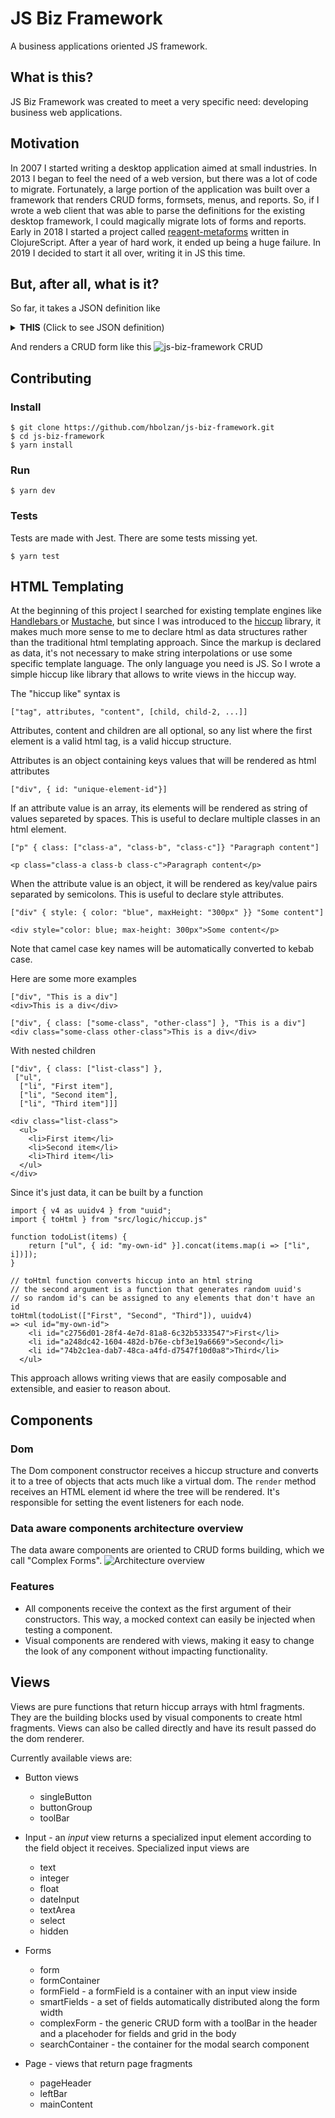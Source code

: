 # JS Biz Framework

A business applications oriented JS framework.

## What is this?
JS Biz Framework was created to meet a very specific need: developing business web applications.

## Motivation
In 2007 I started writing a desktop application aimed at small industries. In 2013 I began to feel the need of a web version, but there was a lot of code to migrate. Fortunately, a large portion of the application was built over a framework that renders CRUD forms, formsets, menus, and reports. So, if I wrote a web client that was able to parse the definitions for the existing desktop framework, I could magically migrate lots of forms and reports. Early in 2018 I started a project called [reagent-metaforms](https://github.com/hbolzan/reagent-metaforms) written in ClojureScript. After a year of hard work, it ended up being a huge failure. In 2019 I decided to start it all over, writing it in JS this time.

## But, after all, what is it?
So far, it takes a JSON definition like 
<details><summary><strong>THIS</strong> (Click to see JSON definition)</summary>

```
{
  "status":"OK",
  "query":"Complex Tables",
  "data":[
    {
      "id":"cad-fornecedores",
      "dataset-name":"view_nfe_fornecedores",
      "title":"Cadastro de fornecedores",
      "pk-fields":[
        "id"
      ],
      "auto-pk":true,
      "order-by-fields":[
        "id"
      ],
      "permissions":{
        "insert":true,
        "edit":true,
        "delete":true
      },
      "fields-defs":[
        {
          "order":1,
          "name":"id",
          "label":"Código",
          "field-kind":"data",
          "required":false,
          "visible":true,
          "search-visible":true,
          "read-only":false,
          "persistent?":true,
          "data-type":"integer",
          "alignment":"default",
          "default":null,
          "size":4,
          "width":7,
          "lookup-key":"",
          "lookup-result":"",
          "lookup-filter":"",
          "validation":null,
          "search-result?":true,
          "line-break?":false,
          "additional-params":{},
          "search-result-order":4
        },
        {
          "order":3,
          "name":"tipo_de_pessoa",
          "label":"Tipo de pessoa",
          "field-kind":"lookup",
          "required":false,
          "visible":true,
          "search-visible":false,
          "read-only":false,
          "persistent?":true,
          "data-type":"char",
          "alignment":"default",
          "default":"J",
          "size":20,
          "width":11,
          "lookup-key":"id",
          "lookup-result":"descricao",
          "lookup-filter":"",
          "validation":null,
          "search-result?":false,
          "line-break?":false,
          "additional-params":{},
          "search-result-order":null,
          "options":[
            {
              "id":"J",
              "descricao":"Jurídica"
            },
            {
              "id":"F",
              "descricao":"Física"
            }
          ]
        },
        {
          "order":24,
          "name":"cep",
          "label":"CEP",
          "field-kind":"data",
          "required":false,
          "visible":true,
          "search-visible":false,
          "read-only":false,
          "persistent?":true,
          "data-type":"char",
          "alignment":"default",
          "default":null,
          "size":20,
          "width":15,
          "lookup-key":"",
          "lookup-result":"",
          "lookup-filter":"",
          "validation":{
            "service":"common_validations",
            "method":"cep",
            "single-argument":null,
            "named-arguments":{},
            "expected-results":{
              "nome_do_logradouro":"subject_data.logradouro",
              "bairro":"subject_data.bairro",
              "uf":"subject_data.uf",
              "ibge_municipio":"subject_data.ibge"
            },
            "show-message-on-error":true,
            "before-validate":null
          },
          "search-result?":false,
          "line-break?":false,
          "additional-params":{},
          "search-result-order":null,
          "mask":"99999-999",
          "mask-char":"_",
          "format-chars":{
            "9":"[0-9]",
            "a":"[A-Za-z]",
            "A":"[A-Z]",
            "*":"[A-Za-z0-9]"
          }
        },

        ... lots of fields definitions

      ]
    }
  ]
}
```
</details>

And renders a CRUD form like this
![js-biz-framework CRUD](docs/js-biz-framework-02.gif)

## Contributing
### Install
```
$ git clone https://github.com/hbolzan/js-biz-framework.git
$ cd js-biz-framework
$ yarn install
```

### Run
```
$ yarn dev
```

### Tests
Tests are made with Jest. There are some tests missing yet. 
```
$ yarn test
```

## HTML Templating
At the beginning of this project I searched for existing template engines like [Handlebars ](https://handlebarsjs.com/) or [Mustache](https://mustache.github.io/), but since I was introduced to the [hiccup](https://github.com/weavejester/hiccup/wiki) library, it makes much more sense to me to declare html as data structures rather than the traditional html templating approach. Since the markup is declared as data, it's not necessary to make string interpolations or use some specific template language. The only language you need is JS. So I wrote a simple hiccup like library that allows to write views in the hiccup way.

The "hiccup like" syntax is
```
["tag", attributes, "content", [child, child-2, ...]]
```
Attributes, content and children are all optional, so any list where the first element is a valid html tag, is a valid hiccup structure.

Attributes is an object containing keys values that will be rendered as html attributes
```
["div", { id: "unique-element-id"}]
```

If an attribute value is an array, its elements will be rendered as string of values separeted by spaces. This is useful to declare multiple classes in an html element.
```
["p" { class: ["class-a", "class-b", "class-c"]} "Paragraph content"]

<p class="class-a class-b class-c">Paragraph content</p>
```

When the attribute value is an object, it will be rendered as key/value pairs separated by semicolons. This is useful to declare style attributes.
```
["div" { style: { color: "blue", maxHeight: "300px" }} "Some content"]

<div style="color: blue; max-height: 300px">Some content</p>
```
Note that camel case key names will be automatically converted to kebab case.


Here are some more examples
```
["div", "This is a div"] 
<div>This is a div</div>

["div", { class: ["some-class", "other-class"] }, "This is a div"] 
<div class="some-class other-class">This is a div</div>
```

With nested children
```
["div", { class: ["list-class"] },
 ["ul",
  ["li", "First item"],
  ["li", "Second item"],
  ["li", "Third item"]]] 
         
<div class="list-class">
  <ul>
    <li>First item</li>
    <li>Second item</li>
    <li>Third item</li>
  </ul>
</div>
```

Since it's just data, it can be built by a function
```
import { v4 as uuidv4 } from "uuid";
import { toHtml } from "src/logic/hiccup.js"

function todoList(items) {
    return ["ul", { id: "my-own-id" }].concat(items.map(i => ["li", i])]);
}

// toHtml function converts hiccup into an html string
// the second argument is a function that generates random uuid's
// so random id's can be assigned to any elements that don't have an id
toHtml(todoList(["First", "Second", "Third"]), uuidv4) 
=> <ul id="my-own-id">
    <li id="c2756d01-28f4-4e7d-81a8-6c32b5333547">First</li>
    <li id="a248dc42-1604-482d-b76e-cbf3e19a6669">Second</li>
    <li id="74b2c1ea-dab7-48ca-a4fd-d7547f10d0a8">Third</li>
  </ul>
```
This approach allows writing views that are easily composable and extensible, and easier to reason about.

## Components

### Dom
The Dom component constructor receives a hiccup structure and converts it to a tree of objects that acts much like a virtual dom. The `render` method receives an HTML element id where the tree will be rendered. It's responsible for setting the event listeners for each node.

### Data aware components architecture overview
The data aware components are oriented to CRUD forms building, which we call "Complex Forms".
![Architecture overview](docs/components-architecture.png)

### Features
* All components receive the context as the first argument of their constructors. This way, a mocked context can easily be injected when testing a component.
* Visual components are rendered with views, making it easy to change the look of any component without impacting functionality.

## Views
Views are pure functions that return hiccup arrays with html fragments. They are the building blocks used by visual components to create html fragments. Views can also be called directly and have its result passed do the dom renderer.

Currently available views are:
* Button views
  * singleButton
  * buttonGroup
  * toolBar

* Input - an *input* view returns a specialized input element according to the field object it receives. Specialized input views are
  * text
  * integer
  * float
  * dateInput
  * textArea
  * select
  * hidden
  
* Forms
  * form
  * formContainer
  * formField - a formField is a container with an input view inside
  * smartFields - a set of fields automatically distributed along the form width
  * complexForm - the generic CRUD form with a toolBar in the header and a placehoder for fields and grid in the body
  * searchContainer - the container for the modal search component

* Page - views that return page fragments
  * pageHeader
  * leftBar
  * mainContent
